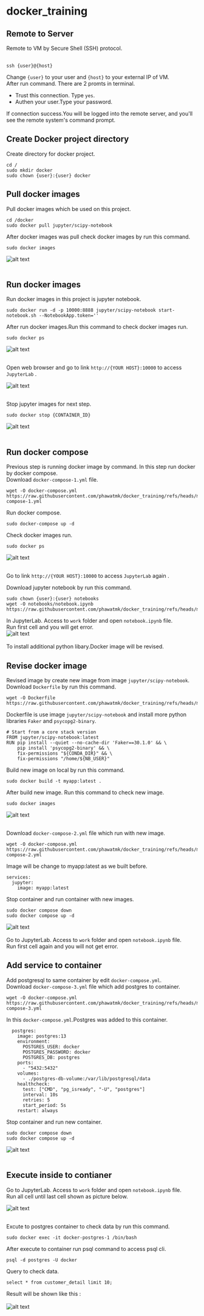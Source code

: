 # docker_training

## Remote to Server
Remote to VM by Secure Shell (SSH) protocol. <br />
<br />
```
ssh {user}@{host}
```
Change ```{user}``` to your user and ```{host}``` to your external IP of VM. <br />
After run command. There are 2 promts in terminal.<br />
- Trust this connection. Type ```yes```.<br />
- Authen your user.Type your password.<br />

If connection success.You will be logged into the remote server, and you'll see the remote system's command prompt.<br />


## Create Docker project directory
Create directory for docker project.<br />

```
cd /
sudo mkdir docker
sudo chown {user}:{user} docker
```

## Pull docker images
Pull docker images which be used on this project.<br />

```
cd /docker
sudo docker pull jupyter/scipy-notebook
```
After docker images was pull check docker images by run this command.<br />

```
sudo docker images
```
![alt text](https://github.com/phawatmk/docker_training/blob/main/images/pull_images.png) <br /><br />

## Run docker images
Run docker images in this project is jupyter notebook.<br />

```
sudo docker run -d -p 10000:8888 jupyter/scipy-notebook start-notebook.sh --NotebookApp.token=''
```

After run docker images.Run this command to check docker images run.<br />
```
sudo docker ps
```
![alt text](https://github.com/phawatmk/docker_training/blob/main/images/run_docker_images.png) <br /><br />

Open web browser and go to link ```http://{YOUR HOST}:10000``` to access ```JupyterLab``` .<br />

![alt text](https://github.com/phawatmk/docker_training/blob/main/images/jupyter_lab_1.png) <br /><br />

Stop jupyter images for next step.<br />

```
sudo docker stop {CONTAINER_ID}
```

![alt text](https://github.com/phawatmk/docker_training/blob/main/images/stop_docker_images.png) <br /><br />

## Run docker compose
Previous step is running docker image by command. In this step run docker by docker compose.<br />
Download ```docker-compose-1.yml``` file.<br />

```
wget -O docker-compose.yml https://raw.githubusercontent.com/phawatmk/docker_training/refs/heads/main/docker-compose-1.yml
```

Run docker compose.<br />

```
sudo docker-compose up -d
```

Check docker images run.<br />
```
sudo docker ps
```
![alt text](https://github.com/phawatmk/docker_training/blob/main/images/run_docker_compose_1.png) <br /><br />

Go to link ```http://{YOUR HOST}:10000``` to access ```JupyterLab``` again .<br />

Download jupyter notebook by run this command.<br />
```
sudo chown {user}:{user} notebooks
wget -O notebooks/notebook.ipynb https://raw.githubusercontent.com/phawatmk/docker_training/refs/heads/main/notebook.ipynb
```

In JupyterLab. Access to ```work``` folder and open ```notebook.ipynb``` file.<br />
Run first cell and you will get error.<br />
![alt text](https://github.com/phawatmk/docker_training/blob/main/images/notebook_error.png) <br /><br />
To install additional python libary.Docker image will be revised.<br />

## Revise docker image
Revised image by create new image from image ```jupyter/scipy-notebook```.<br />
Download ```Dockerfile``` by run this command.<br />

```
wget -O Dockerfile https://raw.githubusercontent.com/phawatmk/docker_training/refs/heads/main/Dockerfile
```
Dockerfile is use image ```jupyter/scipy-notebook``` and install more python libraries ```Faker``` and ```psycopg2-binary```.<br />

```
# Start from a core stack version
FROM jupyter/scipy-notebook:latest
RUN pip install --quiet --no-cache-dir 'Faker==30.1.0' && \
    pip install 'psycopg2-binary' && \
    fix-permissions "${CONDA_DIR}" && \
    fix-permissions "/home/${NB_USER}"
```

Build new image on local by run this command.<br />
```
sudo docker build -t myapp:latest .
```
After build new image. Run this command to check new image.<br />
```
sudo docker images
```

![alt text](https://github.com/phawatmk/docker_training/blob/main/images/build_new_image.png) <br /><br />

Download ```docker-compose-2.yml``` file which run with new image.<br />

```
wget -O docker-compose.yml https://raw.githubusercontent.com/phawatmk/docker_training/refs/heads/main/docker-compose-2.yml
```

Image will be change to myapp:latest as we built before.<br />
```
services:
  jupyter:
    image: myapp:latest
```
Stop container and run container with new images.<br />
```
sudo docker compose down
sudo docker compose up -d
```
![alt text](https://github.com/phawatmk/docker_training/blob/main/images/stop_and_run_container.png) <br /><br />
Go to JupyterLab. Access to ```work``` folder and open ```notebook.ipynb``` file.<br />
Run first cell again and you will not get error.<br />

## Add service to container
Add postgresql to same container by edit ```docker-compose.yml```. <br />
Download ```docker-compose-3.yml``` file which add postgres to container.<br />

```
wget -O docker-compose.yml https://raw.githubusercontent.com/phawatmk/docker_training/refs/heads/main/docker-compose-3.yml
```
In this ```docker-compose.yml```.Postgres was added to this container.<br />
```
  postgres:
    image: postgres:13
    environment:
      POSTGRES_USER: docker
      POSTGRES_PASSWORD: docker
      POSTGRES_DB: postgres
    ports:
      - "5432:5432"
    volumes:
      - ./postgres-db-volume:/var/lib/postgresql/data
    healthcheck:
      test: ["CMD", "pg_isready", "-U", "postgres"]
      interval: 10s
      retries: 5
      start_period: 5s
    restart: always
```

Stop container and run new container.<br />
```
sudo docker compose down
sudo docker compose up -d
```
![alt text](https://github.com/phawatmk/docker_training/blob/main/images/run_new_container.png) <br /><br />

## Execute inside to contianer
Go to JupyterLab. Access to ```work``` folder and open ```notebook.ipynb``` file.<br />
Run all cell until last cell shown as picture below.<br />

![alt text](https://github.com/phawatmk/docker_training/blob/main/images/run_notebook_success.png) <br /><br />

Excute to postgres container to check data by run this command.<br />
```
sudo docker exec -it docker-postgres-1 /bin/bash
```

After execute to container run psql command to access psql cli.<br />

```
psql -d postgres -U docker
```

Query to check data.<br />
```
select * from customer_detail limit 10;
```
Result will be shown like this :<br /><br />
![alt text](https://github.com/phawatmk/docker_training/blob/main/images/docker_exec.png) <br /><br />
